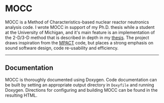 MOCC
===================

MOCC is a Method of Characteristics-based nuclear reactor neutronics analysis
code. I wrote MOCC in support of my Ph.D. thesis while a student at the
University of Michigan, and it's main feature is an implementation of the
2-D/3-D method that is described in depth in my
[thesis](https://deepblue.lib.umich.edu/handle/2027.42/135759).  The project
draws inspiration from the [MPACT](https://www.ornl.gov/node/29646) code, but
places a strong emphasis on sound software design, code re-usability and
efficiency. 

--------

Documentation
-------
MOCC is thoroughly documented using Doxygen. Code documentation can be built by
setting an appropriate output directory in `Doxyfile` and running Doxygen.
Directions for configuring and building MOCC can be found in the resulting
HTML.
